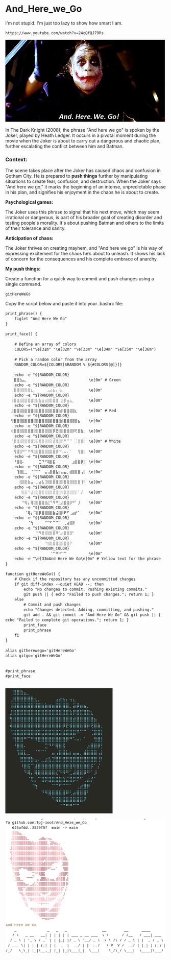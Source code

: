 # And_Here_we_Go
I'm not stupid. I'm just too lazy to show how smart I am.




```
https://www.youtube.com/watch?v=24cQfQJ79Rs
```

![](joker.gif)


In The Dark Knight (2008), the phrase "And here we go" is spoken by the Joker, played by Heath Ledger. 
It occurs in a pivotal moment during the movie when the Joker is about to carry out a dangerous and chaotic plan, further escalating the conflict between him and Batman.


### Context:

The scene takes place after the Joker has caused chaos and confusion in Gotham City.
He is prepared to **push things** further by manipulating situations to create fear, confusion, and destruction.
When the Joker says "And here we go," it marks the beginning of an intense, unpredictable phase in his plan, and signifies his enjoyment in the chaos he is about to create.


**Psychological games:**

The Joker uses this phrase to signal that his next move, which may seem irrational or dangerous, is part of his broader goal of creating disorder and testing people's morality. It's about pushing Batman and others to the limits of their tolerance and sanity.

**Anticipation of chaos:**

The Joker thrives on creating mayhem, and "And here we go" is his way of expressing excitement for the chaos he’s about to unleash. It shows his lack of concern for the consequences and his complete embrace of anarchy.




**My push things:**

Create a function for a quick way to commit and push changes using a single command.

```
gitHereWeGo
```

Copy the script below and paste it into your .bashrc file:

```
print_phrase() {
    figlet "And Here We Go"
}

print_face() {

    # Define an array of colors
    COLORS=("\e[31m" "\e[32m" "\e[33m" "\e[34m" "\e[35m" "\e[36m")
    
    # Pick a random color from the array
    RANDOM_COLOR=${COLORS[$RANDOM % ${#COLORS[@]}]}

    echo -e "${RANDOM_COLOR}⠀⠀⠀⣿⣿⣷⣤⡀⠀⠀⠀⠀⠀⠀⠀⠀⠀⠀⠀⠀⠀⠀⠀⠀⠀⠀⠀⠀⠀⠀\e[0m" # Green
    echo -e "${RANDOM_COLOR}⠀⠀⢀⣿⣿⣿⣿⣿⣿⣆⡀⠀⠀⠀⠀⣠⣴⣦⡄⢤⣄⠀⠀⠀⠀⠀⠀⠀⠀⠀\e[0m"
    echo -e "${RANDOM_COLOR}⠀⠀⢸⣿⣿⣿⣿⣿⣿⣿⣿⣷⣷⣶⣶⣿⣿⣿⣿⡀⣽⡿⣶⣦⡀⠀⠀⠀⠀⠀\e[0m"
    echo -e "${RANDOM_COLOR}⠀⠀⣸⣿⣿⣿⣿⣿⣿⣿⣿⣿⣿⣿⣿⣿⣿⣿⣿⣷⡿⣿⣿⣿⣿⣆⠀⠀⠀⠀\e[0m" # Red
    echo -e "${RANDOM_COLOR}⠀⠀⢻⣿⣿⣿⣿⣿⣿⣿⣿⣿⣿⣿⣿⣿⣿⣿⣿⣿⣾⣿⣿⣿⣿⣿⣦⠀⠀⠀\e[0m"
    echo -e "${RANDOM_COLOR}⠀⠀⢾⣿⣿⣿⣿⣿⣿⣿⣿⣿⣿⣿⣿⣿⣿⡿⣟⣿⣿⣿⣿⣿⡿⢟⣿⣷⡀⠀\e[0m"
    echo -e "${RANDOM_COLOR}⠀⠀⠘⣿⣿⣿⣿⣿⣿⣿⣿⣭⣿⣿⣽⣿⣽⣾⣿⣿⣿⠛⠉⠉⠀⢈⣿⣿⡇⠀\e[0m" # White
    echo -e "${RANDOM_COLOR}⠀⠀⠀⢻⣿⣿⠛⠉⠛⠻⣿⣿⣿⣿⣿⣿⣿⣿⡿⠛⠡⠤⠄⠁⠀⠀⢻⣿⡇⠀\e[0m"
    echo -e "${RANDOM_COLOR}⠀⠀⠀⠘⣿⣿⠄⠀⠀⠀⠀⠀⣉⠙⠋⢿⣿⣯⠀⠀⠀⠀⠀⠀⣰⣿⣿⡿⡃⠀\e[0m"
    echo -e "${RANDOM_COLOR}⠀⠀⠀⠀⢹⣿⣇⣀⠀⠈⠉⠉⠁⠀⣤⢠⣿⣿⣧⡆⣤⣤⡀⣾⣿⣿⣿⢠⡇⠀\e[0m"
    echo -e "${RANDOM_COLOR}⠀⠀⠀⠀⠀⣿⣿⣿⣷⣤⠄⣀⣴⣧⣹⣿⣿⣿⣿⣿⣿⣿⣿⣿⣿⣿⣿⢸⠇⠀\e[0m"
    echo -e "${RANDOM_COLOR}⠀⠀⠀⠀⠀⠸⣿⣯⠉⣼⣿⣿⣿⣿⣿⣿⣿⣿⣿⣿⢿⣿⣿⣿⣿⡯⠁⡌⠀⠀\e[0m"
    echo -e "${RANDOM_COLOR}⠀⠀⠀⠀⠀⠀⠙⢿⡄⢿⣿⣿⣿⣿⣿⣎⠙⠻⠛⣁⣼⣿⣿⡿⠛⠁⡸⠀⠀⠀\e[0m"
    echo -e "${RANDOM_COLOR}⠀⠀⠀⠀⠀⠀⠀⠈⢿⡄⠉⣿⡿⣿⣿⣿⣿⣷⣬⣿⡿⠟⠋⢀⣴⡞⠁⠀⠀⠀\e[0m"
    echo -e "${RANDOM_COLOR}⠀⠀⠀⠀⠀⠀⠀⠀⠈⢳⠀⠀⠀⠀⠉⠉⠋⠉⠉⠁⠀⢀⣴⣿⡿⠀⠀⠀⠀⠀\e[0m"
    echo -e "${RANDOM_COLOR}⠀⠀⠀⠀⠀⠀⠀⠀⠀⠀⠀⠙⠻⣿⣿⣿⣿⣿⠿⢃⣴⣿⣿⣿⠃⠀⠀⠀⠀⠀\e[0m"
    echo -e "${RANDOM_COLOR}⠀⠀⠀⠀⠀⠀⠀⠀⠀⠀⠀⠀⠀⠀⠙⢿⣿⣿⣿⣿⣿⣿⣿⠟⠀⠀⠀⠀⠀⠀\e[0m"
    echo -e "${RANDOM_COLOR}⠀⠀⠀⠀⠀⠀⠀⠀⠀⠀⠀⠀⠀⠀⠀⠀⠈⠉⠛⠛⠉⠉⠀⠀⠀⠀⠀⠀⠀⠀\e[0m"
    echo -e "\e[33mAnd Here We Go\e[0m" # Yellow text for the phrase
}

function gitHereWeGo() {
    # Check if the repository has any uncommitted changes
    if git diff-index --quiet HEAD --; then
        echo "No changes to commit. Pushing existing commits."
        git push || { echo "Failed to push changes."; return 1; }
    else
        # Commit and push changes
        echo "Changes detected. Adding, committing, and pushing."
        git add . && git commit -m "And Here We Go" && git push || { echo "Failed to complete git operations."; return 1; }
        print_face
        print_phrase
    fi
}

alias githerewego='gitHereWeGo'
alias gitgo='gitHereWeGo'


#print_phrase
#print_face


```



![](face.png)


![](output.png)






